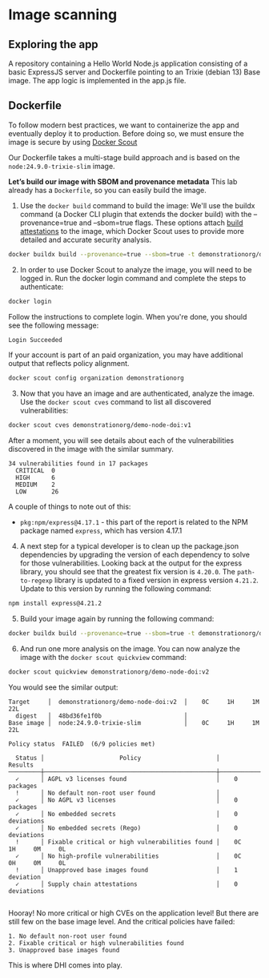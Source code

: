 # Image scanning

## Exploring the app

A repository containing a Hello World Node.js application consisting of a basic ExpressJS server and Dockerfile pointing to an Trixie (debian 13) Base image.
The app logic is implemented in the app.js file. 


## Dockerfile

To follow modern best practices, we want to containerize the app and eventually deploy it to production. Before doing so, we must ensure the image is secure by using [Docker Scout](https://www.docker.com/products/docker-scout/)

Our Dockerfile takes a multi-stage build approach and is based on the `node:24.9.0-trixie-slim` image.

**Let’s build our image with SBOM and provenance metadata**
This lab already has a `Dockerfile`, so you can easily build the image.

1. Use the `docker build` command to build the image:
We'll use the buildx command (a Docker CLI plugin that extends the docker build) with the –provenance=true  and –sbom=true flags. These options attach [build attestations](https://docs.docker.com/build/metadata/attestations/) to the image, which Docker Scout uses to provide more detailed and accurate security analysis.

```bash
docker buildx build --provenance=true --sbom=true -t demonstrationorg/demo-node-doi:v1 .
```

2. In order to use Docker Scout to analyze the image, you will need to be logged in. Run the docker login command and complete the steps to authenticate:
```bash
docker login
```
Follow the instructions to complete login. When you're done, you should see the following message:

```bash no-run-button no-copy-button
Login Succeeded
```

If your account is part of an paid organization, you may have additional output that reflects policy alignment.
```bash
docker scout config organization demonstrationorg
```
3. Now that you have an image and are authenticated, analyze the image.
Use the `docker scout cves` command to list all discovered vulnerabilities:

```bash
docker scout cves demonstrationorg/demo-node-doi:v1
```

After a moment, you will see details about each of the vulnerabilities discovered in the image with the similar summary.

```plaintext no-copy-button
34 vulnerabilities found in 17 packages
  CRITICAL  0   
  HIGH      6   
  MEDIUM    2   
  LOW       26 
```

A couple of things to note out of this:

- `pkg:npm/express@4.17.1` - this part of the report is related to the NPM package named `express`, which has version 4.17.1

4. A next step for a typical developer is to clean up the package.json dependencies by upgrading the version of each dependency to solve for those vulnerabilities.
Looking back at the output for the express library, you should see that the greatest fix version is `4.20.0`. 
The `path-to-regexp` library is updated to a fixed version in express version `4.21.2`. Update to this version by running the following command:

```bash
npm install express@4.21.2
```

5. Build your image again by running the following command:
```bash
docker buildx build --provenance=true --sbom=true -t demonstrationorg/demo-node-doi:v2 .
```

6. And run one more analysis on the image.
You can now analyze the image with the `docker scout quickview` command:

```bash
docker scout quickview demonstrationorg/demo-node-doi:v2
```
You would see the similar output:
```plaintext no-copy-button
Target     │  demonstrationorg/demo-node-doi:v2  │    0C     1H     1M    22L   
  digest   │  48bd36fe1f0b                       │                              
Base image │  node:24.9.0-trixie-slim            │    0C     1H     1M    22L   

Policy status  FAILED  (6/9 policies met)

  Status │                     Policy                     │           Results            
─────────┼────────────────────────────────────────────────┼──────────────────────────────
  ✓      │ AGPL v3 licenses found                         │    0 packages                
  !      │ No default non-root user found                 │                              
  ✓      │ No AGPL v3 licenses                            │    0 packages                
  ✓      │ No embedded secrets                            │    0 deviations              
  ✓      │ No embedded secrets (Rego)                     │    0 deviations              
  !      │ Fixable critical or high vulnerabilities found │    0C     1H     0M     0L   
  ✓      │ No high-profile vulnerabilities                │    0C     0H     0M     0L   
  !      │ Unapproved base images found                   │    1 deviation               
  ✓      │ Supply chain attestations                      │    0 deviations        
      
```

 Hooray! No more critical or high CVEs on the application level!
 But there are still few on the base image level. And the critical policies have failed:

    1. No default non-root user found
    2. Fixable critical or high vulnerabilities found
    3. Unapproved base images found
 This is where DHI comes into play.

